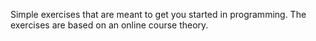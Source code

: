 Simple exercises that are meant to get you started in programming.
The exercises are based on an online course theory.

